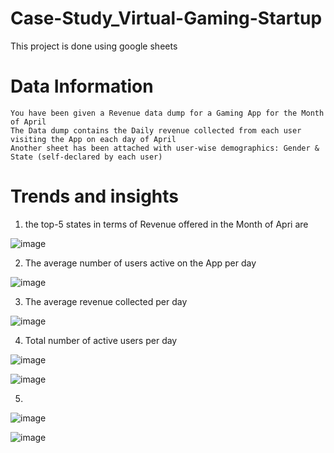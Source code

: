 # Case-Study_Virtual-Gaming-Startup
This project is done using google sheets

# Data Information
	You have been given a Revenue data dump for a Gaming App for the Month of April
	The Data dump contains the Daily revenue collected from each user visiting the App on each day of April
	Another sheet has been attached with user-wise demographics: Gender & State (self-declared by each user)

# Trends and insights
1. the top-5 states in terms of Revenue offered in the Month of Apri are


 ![image](https://user-images.githubusercontent.com/81958811/130254181-74d8ba55-09d5-467d-a1d5-3b13482b591a.png)

2. The average number of users active on the App per day

  ![image](https://user-images.githubusercontent.com/81958811/130254459-812facd4-aa8e-4f93-8149-c9005b03bded.png)

3. The average revenue collected per day

  ![image](https://user-images.githubusercontent.com/81958811/130254816-e064d7a8-9e2c-47fe-a9b6-18376e1af685.png)

4. Total number of active users per day 
  
  ![image](https://user-images.githubusercontent.com/81958811/130254966-8ca6cfa0-e3ce-4c50-a026-ab4012d73ba7.png)
  
  ![image](https://user-images.githubusercontent.com/81958811/130255675-73195c21-e1a8-4651-ac2b-19b3e332f22c.png)
  
5. 
  ![image](https://user-images.githubusercontent.com/81958811/130256200-cd06e568-a661-47c7-b179-7d165f5fc8d4.png)



  ![image](https://user-images.githubusercontent.com/81958811/130256124-72bc88be-db73-4b8b-b531-ca1006c05f55.png)



